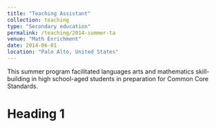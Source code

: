 ```yaml
---
title: "Teaching Assistant"
collection: teaching
type: "Secondary education"
permalink: /teaching/2014-summer-ta
venue: "Math Enrichment"
date: 2014-06-01
location: "Palo Alto, United States"
---
```


This summer program facilitated languages arts and mathematics skill-building in high school-aged students in preparation for Common Core Standards.

Heading 1
======
